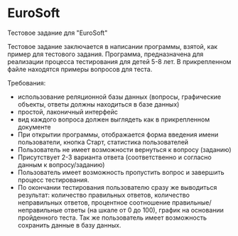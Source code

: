 # EuroSoft
Тестовое задание для "EuroSoft"

Тестовое задание заключается в написании программы, взятой, как пример для тестового задания. Программа, предназначена для реализации процесса тестирования для детей 5-8 лет.  В прикрепленном файле находятся примеры вопросов для теста. 
 
Требования:
* использование реляционной базы данных (вопросы, графические объекты, ответы должны находиться в базе данных)
* простой, лаконичный интерфейс
* вид каждого вопроса должен выглядеть как в прикрепленном документе
* При открытии программы, отображается форма введения имени пользователи, кнопка Старт, статистика пользователей
* Пользователь не имеет возможности вернуться к вопросу (заданию)
* Присутствует 2-3 варианта ответа (соответственно и согласно данным к вопросу/заданию)
* Пользователь имеет возможность пропустить вопрос и завершить процесс тестирования. 
* По окончании тестирования пользователю сразу же выводиться результат: количество правильных ответов, количество неправильных ответов, процентное соотношение правильные/неправильные ответы (на шкале от 0 до 100), график на основании пройденного теста. Так же пользователь имеет возможность сохранить данные в базу данных. 
